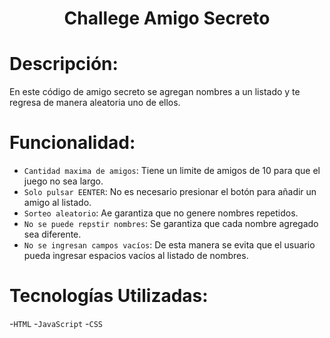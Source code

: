 <h1 align="center"> Challege Amigo Secreto </h1>

<h1>Descripción:</h1>
<p>En este código de amigo secreto se agregan nombres a un listado y te regresa de manera aleatoria uno de ellos.</p>

<h1>Funcionalidad:</h1>

- `Cantidad maxima de amigos`: Tiene un limite de amigos de 10 para que el juego no sea largo.
- `Solo pulsar EENTER`: No es necesario presionar el botón para añadir un amigo al listado.
- `Sorteo aleatorio`: Ae garantiza que no genere nombres repetidos.
- `No se puede repstir nombres`: Se garantiza que cada nombre agregado sea diferente.
- `No se ingresan campos vacíos`: De esta manera se evita que el usuario pueda ingresar espacios vacíos al listado de nombres.


<h1>Tecnologías Utilizadas:</h1>

-`HTML`
-`JavaScript`
-`CSS`

